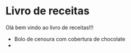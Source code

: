 # Livro de receitas

Olá bem vindo ao livro de receitas!!!

 - Bolo de cenoura com cobertura de chocolate
 - 